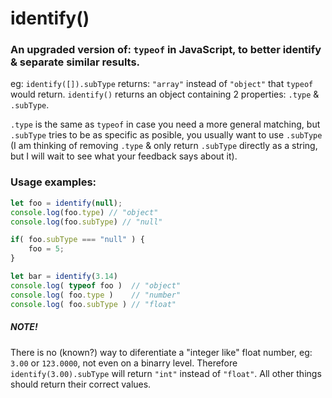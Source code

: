 # identify()

### An upgraded version of: `typeof` in JavaScript, to better identify & separate similar results.

eg: `identify([]).subType` returns: `"array"` instead of `"object"` that `typeof` would return. 
`identify()` returns an object containing 2 properties: `.type` & `.subType`.

`.type` is the same as `typeof` in case you need a more general matching, but `.subType` tries to be as specific as posible, you usually want to use `.subType` (I am thinking of removing `.type` & only return `.subType` directly as a string, but I will wait to see what your feedback says about it).

### Usage examples:
```javascript
let foo = identify(null);
console.log(foo.type) // "object"
console.log(foo.subType) // "null"

if( foo.subType === "null" ) {
    foo = 5;
}

let bar = identify(3.14)
console.log( typeof foo )  // "object"
console.log( foo.type )    // "number"
console.log( foo.subType ) // "float"
```

##### NOTE!
There is no (known?) way to diferentiate a "integer like" float number, eg: `3.00` or `123.0000`, not even on a binarry level.
Therefore `identify(3.00).subType` will return `"int"` instead of `"float"`.
All other things should return their correct values.
